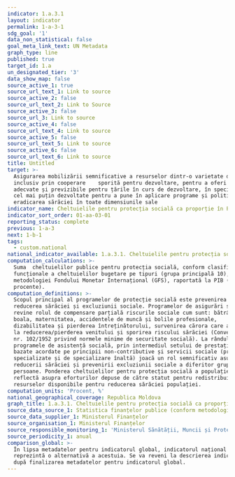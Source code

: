 ```yaml
---
indicator: 1.a.3.1
layout: indicator
permalink: 1-a-3-1
sdg_goal: '1'
data_non_statistical: false
goal_meta_link_text: UN Metadata
graph_type: line
published: true
target_id: 1.a
un_designated_tier: '3'
data_show_map: false
source_active_1: true
source_url_text_1: Link to source
source_active_2: false
source_url_text_2: Link to Source
source_active_3: false
source_url_3: Link to source
source_active_4: false
source_url_text_4: Link to source
source_active_5: false
source_url_text_5: Link to source
source_active_6: false
source_url_text_6: Link to source
title: Untitled
target: >-
  Asigurarea mobilizării semnificative a resurselor dintr-o varietate de surse,
  inclusiv prin cooperare    sporită pentru dezvoltare, pentru a oferi mijloace
  adecvate și previzibile pentru țările în curs de dezvoltare, în special țările
  cel mai puțin dezvoltate pentru a pune în aplicare programe și politici pentru
  eradicarea sărăciei în toate dimensiunile sale
indicator_name: Cheltuielile pentru protecția socială ca proporție în PIB
indicator_sort_order: 01-aa-03-01
reporting_status: complete
previous: 1-a-3
next: 1-b-1
tags:
  - custom.national
national_indicator_available: 1.a.3.1. Cheltuielile pentru protecția socială ca proporție în PIB
computation_calculations: >-
  Suma  cheltuielilor publice pentru protecția socială, conform clasificării
  funcționale a cheltuielilor bugetare pe tipuri (grupa principală 10), conform
  metodologiei Fondului Monetar Internațional (GFS), raportată la PIB (în
  procente).
computation_definitions: >-
  Scopul principal al programelor de protecție socială este prevenirea și
  reducerea sărăciei și excluziunii sociale. Programelor de asigurări sociale le
  revine rolul de compensare parțială riscurile sociale cum sunt: bătrânețea,
  boala, maternitatea, accidentele de muncă și bolile profesionale,
  dizabilitatea și pierderea întreținătorului, survenirea cărora care au condus
  la reducerea/pierderea venitului și sporirea riscului sărăciei (Convenția OIM
  nr. 102/1952 privind normele minime de securitate socială). La rândul său
  programele de asistență socială, prin intermediul setului de prestații sociale
  bazate acordate pe principii non-contributive și servicii sociale (primare,
  specializate și de specializare înaltă) joacă un rol semnificativ asupra 
  reducerii sărăciei și prevenirii excluziunii sociale a diferitor grupuri de
  persoane. Ponderea cheltuielilor pentru protecția socială a populație în PIB
  reflectă asupra eforturilor depuse de către statut pentru redistribuirea
  resurselor disponibile pentru reducerea sărăciei populației.
computation_units: 'Procent, %'
national_geographical_coverage: Republica Moldova
graph_title: 1.a.3.1. Cheltuielile pentru protecția socială ca proporție în PIB
source_data_source_1: Statistica finanțelor publice (conform metodologiei FMI)
source_data_supplier_1: Ministerul Finanțelor
source_organisation_1: Ministerul Finanțelor
source_responsible_monitoring_1: 'Ministerul Sănătății, Muncii și Protecției Sociale'
source_periodicity_1: anual
comparison_global: >-
  În lipsa metadatelor pentru indicatorul global, indicatorul național
  reprezintă o alternativă a acestuia. Se va reveni la descrierea indicatorului
  după finalizarea metadatelor pentru indicatorul global.
---
```


